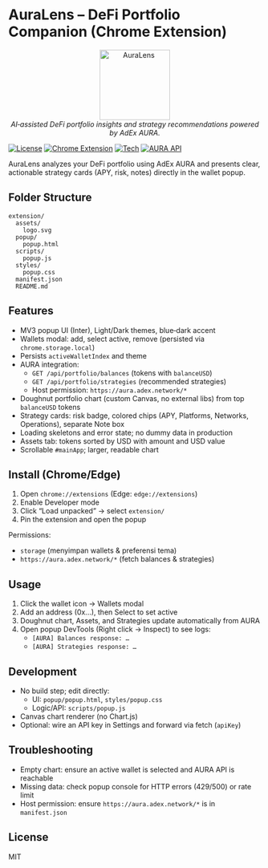 # AuraLens – DeFi Portfolio Companion (Chrome Extension)

<div align="center">
  <img src="assets/logo-1.png" alt="AuraLens" width="140" height="140" />
  <br/>
  <em>AI‑assisted DeFi portfolio insights and strategy recommendations powered by AdEx AURA.</em>
</div>

[![License](https://img.shields.io/badge/License-MIT-green.svg)](../LICENSE)
[![Chrome Extension](https://img.shields.io/badge/Chrome-Manifest%20V3-orange.svg)](https://developer.chrome.com/docs/extensions/mv3/)
[![Tech](https://img.shields.io/badge/Canvas-Chart-blue.svg)](#)
[![AURA API](https://img.shields.io/badge/Powered%20by-AdEx%20AURA-1E40AF.svg)](https://aura.adex.network)

AuraLens analyzes your DeFi portfolio using AdEx AURA and presents clear, actionable strategy cards (APY, risk, notes) directly in the wallet popup.

## Folder Structure

```
extension/
  assets/
    logo.svg
  popup/
    popup.html
  scripts/
    popup.js
  styles/
    popup.css
  manifest.json
  README.md
```

## Features
- MV3 popup UI (Inter), Light/Dark themes, blue‑dark accent
- Wallets modal: add, select active, remove (persisted via `chrome.storage.local`)
- Persists `activeWalletIndex` and theme
- AURA integration:
  - `GET /api/portfolio/balances` (tokens with `balanceUSD`)
  - `GET /api/portfolio/strategies` (recommended strategies)
  - Host permission: `https://aura.adex.network/*`
- Doughnut portfolio chart (custom Canvas, no external libs) from top `balanceUSD` tokens
- Strategy cards: risk badge, colored chips (APY, Platforms, Networks, Operations), separate Note box
- Loading skeletons and error state; no dummy data in production
- Assets tab: tokens sorted by USD with amount and USD value
- Scrollable `#mainApp`; larger, readable chart

## Install (Chrome/Edge)
1) Open `chrome://extensions` (Edge: `edge://extensions`)
2) Enable Developer mode
3) Click “Load unpacked” → select `extension/`
4) Pin the extension and open the popup

Permissions:
- `storage` (menyimpan wallets & preferensi tema)
- `https://aura.adex.network/*` (fetch balances & strategies)

## Usage
1) Click the wallet icon → Wallets modal
2) Add an address (0x...), then Select to set active
3) Doughnut chart, Assets, and Strategies update automatically from AURA
4) Open popup DevTools (Right click → Inspect) to see logs:
   - `[AURA] Balances response: …`
   - `[AURA] Strategies response: …`

## Development
- No build step; edit directly:
  - UI: `popup/popup.html`, `styles/popup.css`
  - Logic/API: `scripts/popup.js`
- Canvas chart renderer (no Chart.js)
- Optional: wire an API key in Settings and forward via fetch (`apiKey`)

## Troubleshooting
- Empty chart: ensure an active wallet is selected and AURA API is reachable
- Missing data: check popup console for HTTP errors (429/500) or rate limit
- Host permission: ensure `https://aura.adex.network/*` is in `manifest.json`

## License
MIT

